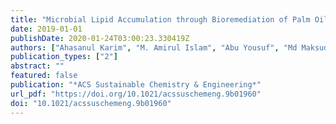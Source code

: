 ```yaml
---
title: "Microbial Lipid Accumulation through Bioremediation of Palm Oil Mill Wastewater by Bacillus cereus"
date: 2019-01-01
publishDate: 2020-01-24T03:00:23.330419Z
authors: ["Ahasanul Karim", "M. Amirul Islam", "Abu Yousuf", "Md Maksudur Rahman Khan", "Che Ku Mohammad Faizal"]
publication_types: ["2"]
abstract: ""
featured: false
publication: "*ACS Sustainable Chemistry & Engineering*"
url_pdf: "https://doi.org/10.1021/acssuschemeng.9b01960"
doi: "10.1021/acssuschemeng.9b01960"
---
```


